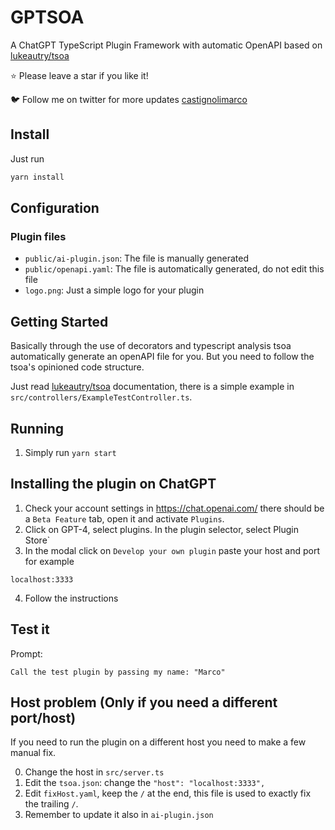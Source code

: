 # GPTSOA

A ChatGPT TypeScript Plugin Framework with automatic OpenAPI based on [lukeautry/tsoa](https://github.com/lukeautry/tsoa)

⭐ Please leave a star if you like it!

🐦 Follow me on twitter for more updates [castignolimarco](https://twitter.com/castignolimarco)

## Install

Just run

```bash
yarn install
```

## Configuration

### Plugin files

- `public/ai-plugin.json`: The file is manually generated
- `public/openapi.yaml`: The file is automatically generated, do not edit this file
- `logo.png`: Just a simple logo for your plugin

## Getting Started

Basically through the use of decorators and typescript analysis tsoa automatically generate an openAPI file for you. But you need to follow the tsoa's opinioned code structure.

Just read [lukeautry/tsoa](https://github.com/lukeautry/tsoa) documentation, there is a simple example in `src/controllers/ExampleTestController.ts`.

## Running

1. Simply run `yarn start`

## Installing the plugin on ChatGPT

1. Check your account settings in https://chat.openai.com/ there should be a `Beta Feature` tab, open it and activate `Plugins`.
2. Click on GPT-4, select plugins. In the plugin selector, select Plugin Store`
3. In the modal click on `Develop your own plugin` paste your host and port for example

```
localhost:3333
```

4. Follow the instructions

## Test it

Prompt:

```
Call the test plugin by passing my name: "Marco"
```

## Host problem (Only if you need a different port/host)

If you need to run the plugin on a different host you need to make a few manual fix.

0. Change the host in `src/server.ts`
1. Edit the `tsoa.json`: change the `"host": "localhost:3333",`
2. Edit `fixHost.yaml`, keep the `/` at the end, this file is used to exactly fix the trailing `/`.
3. Remember to update it also in `ai-plugin.json`
